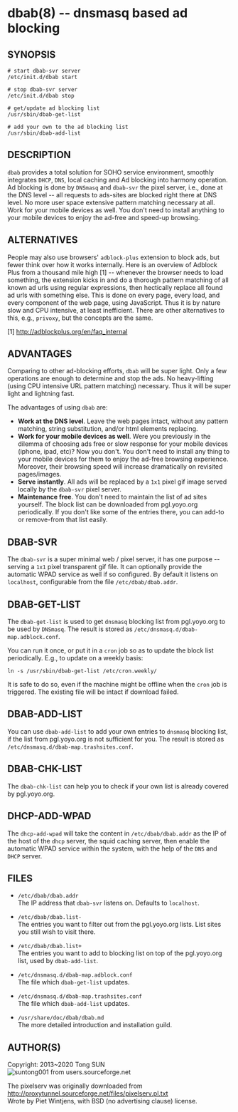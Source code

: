 # dbab(8) -- dnsmasq based ad blocking

## SYNOPSIS

    # start dbab-svr server
	/etc/init.d/dbab start

    # stop dbab-svr server
	/etc/init.d/dbab stop

    # get/update ad blocking list
	/usr/sbin/dbab-get-list

	# add your own to the ad blocking list
	/usr/sbin/dbab-add-list


## DESCRIPTION

`dbab` provides a total solution for SOHO service environment, smoothly integrates `DHCP`, `DNS`, local caching and Ad blocking into harmony operation.
Ad blocking is done by `DNSmasq` and `dbab-svr` the pixel server, i.e., done at the DNS level -- all requests to ads-sites are blocked right there at DNS level. No more user space extensive pattern matching necessary at all. Work for your mobile devices as well. You don't need to install anything to your mobile devices to enjoy the ad-free and speed-up browsing.


## ALTERNATIVES

People may also use browsers' `adblock-plus` extension to block ads, but fewer think over how it works internally. Here is an overview of Adblock Plus from a thousand mile high [1] -- whenever the browser needs to load something, the extension kicks in and do a thorough pattern matching of all known ad urls using regular expressions, then hectically replace all found ad urls with something else. This is done on every page, every load, and every component of the web page, using JavaScript. Thus it is by nature slow and CPU intensive, at least inefficient. There are other alternatives to this, e.g., `privoxy`, but the concepts are the same.

[1] http://adblockplus.org/en/faq_internal

## ADVANTAGES

Comparing to other ad-blocking efforts, `dbab` will be super light. Only a few operations are enough to determine and stop the ads. No heavy-lifting (using CPU intensive URL pattern matching) necessary. Thus it will be super light and lightning fast.

The advantages of using `dbab` are:

- **Work at the DNS level**. Leave the web pages intact, without any pattern matching, string substitution, and/or html elements replacing.
- **Work for your mobile devices as well**. Were you previously in the dilemma of choosing ads free or slow response for your mobile devices (iphone, ipad, etc)? Now you don't. You don't need to install any thing to your mobile devices for them to enjoy the ad-free browsing experience. Moreover, their browsing speed will increase dramatically on revisited pages/images. 
- **Serve instantly**. All ads will be replaced by a `1x1` pixel gif image served locally by the `dbab-svr` pixel server.
- **Maintenance free**. You don't need to maintain the list of ad sites yourself. The block list can be downloaded from pgl.yoyo.org periodically. If you don't like some of the entries there, you can add-to or remove-from that list easily.

## DBAB-SVR

The `dbab-svr` is a super minimal web / pixel server, it has one purpose -- serving a `1x1` pixel transparent gif file. It can optionally provide the automatic WPAD service as well if so configured. By default it listens on `localhost`, configurable from the file `/etc/dbab/dbab.addr`.

## DBAB-GET-LIST

The `dbab-get-list` is used to get `dnsmasq` blocking list from pgl.yoyo.org to be used by `DNSmasq`. The result is stored as `/etc/dnsmasq.d/dbab-map.adblock.conf`.

You can run it once, or put it in a `cron` job so as to update the block list periodically. E.g., to update on a weekly basis:

    ln -s /usr/sbin/dbab-get-list /etc/cron.weekly/

It is safe to do so, even if the machine might be offline when the `cron` job is triggered. The existing file will be intact if download failed.

## DBAB-ADD-LIST

You can use `dbab-add-list` to add your own entries to `dnsmasq` blocking list, if the list from pgl.yoyo.org is not sufficient for you. The result is stored as `/etc/dnsmasq.d/dbab-map.trashsites.conf`.

## DBAB-CHK-LIST

The `dbab-chk-list` can help you to check if your own list is already covered by pgl.yoyo.org.

## DHCP-ADD-WPAD

The `dhcp-add-wpad` will take the content in `/etc/dbab/dbab.addr` as the IP of the host of the  `dhcp` server, the squid caching server, then enable the automatic WPAD service within the system, with the help of the `DNS` and `DHCP` server.

## FILES 

* `/etc/dbab/dbab.addr`  
  The IP address that `dbab-svr` listens on. Defaults to `localhost`.
  
* `/etc/dbab/dbab.list-`  
  The entries you want to filter out from the pgl.yoyo.org lists. List sites you still wish to visit there. 

* `/etc/dbab/dbab.list+`  
  The entries you want to add to blocking list on top of the pgl.yoyo.org list, used by `dbab-add-list`. 

* `/etc/dnsmasq.d/dbab-map.adblock.conf`  
  The file which `dbab-get-list` updates.

* `/etc/dnsmasq.d/dbab-map.trashsites.conf`  
  The file which `dbab-add-list` updates.

* `/usr/share/doc/dbab/dbab.md`  
  The more detailed introduction and installation guild.


## AUTHOR(S)

Copyright: 2013~2020 Tong SUN  
![suntong001 from users.sourceforge.net](https://img.shields.io/badge/suntong001-%40users.sourceforge.net-lightgrey.svg "suntong001 from users.sourceforge.net")

The pixelserv was originally downloaded from  
 http://proxytunnel.sourceforge.net/files/pixelserv.pl.txt  
Wrote by Piet Wintjens, with BSD (no advertising clause) license.
